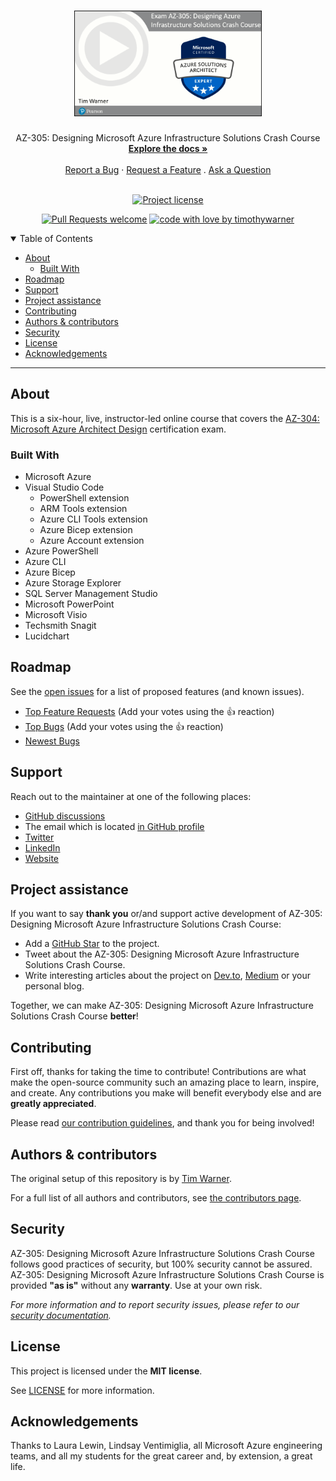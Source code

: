 <h1 align="center">
  <a href="https://github.com/timothywarner/az305">
    <!-- Please provide path to your logo here -->
    <img src="docs/images/cover.png" alt="Logo" width="300">
  </a>
</h1>

<div align="center">
  AZ-305: Designing Microsoft Azure Infrastructure Solutions Crash Course
  <br />
  <a href="#about"><strong>Explore the docs »</strong></a>
  <br />
  <br />
  <a href="https://github.com/timothywarner/az305/issues/new?assignees=&labels=bug&template=01_BUG_REPORT.md&title=bug%3A+">Report a Bug</a>
  ·
  <a href="https://github.com/timothywarner/az305/issues/new?assignees=&labels=enhancement&template=02_FEATURE_REQUEST.md&title=feat%3A+">Request a Feature</a>
  .
  <a href="https://github.com/timothywarner/az305/issues/new?assignees=&labels=question&template=04_SUPPORT_QUESTION.md&title=support%3A+">Ask a Question</a>
</div>

<div align="center">
<br />

[![Project license](https://img.shields.io/github/license/timothywarner/az305.svg?style=flat-square)](LICENSE)

[![Pull Requests welcome](https://img.shields.io/badge/PRs-welcome-ff69b4.svg?style=flat-square)](https://github.com/timothywarner/az305/issues?q=is%3Aissue+is%3Aopen+label%3A%22help+wanted%22)
[![code with love by timothywarner](https://img.shields.io/badge/%3C%2F%3E%20with%20%E2%99%A5%20by-timothywarner-ff1414.svg?style=flat-square)](https://github.com/timothywarner)

</div>

<details open="open">
<summary>Table of Contents</summary>

- [About](#about)
  - [Built With](#built-with)
- [Roadmap](#roadmap)
- [Support](#support)
- [Project assistance](#project-assistance)
- [Contributing](#contributing)
- [Authors & contributors](#authors--contributors)
- [Security](#security)
- [License](#license)
- [Acknowledgements](#acknowledgements)

</details>

---

## About

This is a six-hour, live, instructor-led online course that covers the [AZ-304: Microsoft Azure Architect Design](https://docs.microsoft.com/en-us/learn/certifications/exams/az-304) certification exam.

### Built With

- Microsoft Azure
- Visual Studio Code
  - PowerShell extension
  - ARM Tools extension
  - Azure CLI Tools extension
  - Azure Bicep extension
  - Azure Account extension
- Azure PowerShell
- Azure CLI
- Azure Bicep
- Azure Storage Explorer
- SQL Server Management Studio
- Microsoft PowerPoint
- Microsoft Visio
- Techsmith Snagit
- Lucidchart

## Roadmap

See the [open issues](https://github.com/timothywarner/az305/issues) for a list of proposed features (and known issues).

- [Top Feature Requests](https://github.com/timothywarner/az305/issues?q=label%3Aenhancement+is%3Aopen+sort%3Areactions-%2B1-desc) (Add your votes using the 👍 reaction)
- [Top Bugs](https://github.com/timothywarner/az305/issues?q=is%3Aissue+is%3Aopen+label%3Abug+sort%3Areactions-%2B1-desc) (Add your votes using the 👍 reaction)
- [Newest Bugs](https://github.com/timothywarner/az305/issues?q=is%3Aopen+is%3Aissue+label%3Abug)

## Support

Reach out to the maintainer at one of the following places:

- [GitHub discussions](https://github.com/timothywarner/az304/discussions)
- The email which is located [in GitHub profile](https://github.com/timothywarner)
- [Twitter](http://twitter.com/techtrainertim)
- [LinkedIn](https://www.linkedin.com/in/timothywarner)
- [Website](https://techtrainertim.com/)

## Project assistance

If you want to say **thank you** or/and support active development of AZ-305: Designing Microsoft Azure Infrastructure Solutions Crash Course:

- Add a [GitHub Star](https://github.com/timothywarner/az305) to the project.
- Tweet about the AZ-305: Designing Microsoft Azure Infrastructure Solutions Crash Course.
- Write interesting articles about the project on [Dev.to](https://dev.to/), [Medium](https://medium.com/) or your personal blog.

Together, we can make AZ-305: Designing Microsoft Azure Infrastructure Solutions Crash Course **better**!

## Contributing

First off, thanks for taking the time to contribute! Contributions are what make the open-source community such an amazing place to learn, inspire, and create. Any contributions you make will benefit everybody else and are **greatly appreciated**.


Please read [our contribution guidelines](docs/CONTRIBUTING.md), and thank you for being involved!

## Authors & contributors

The original setup of this repository is by [Tim Warner](https://github.com/timothywarner).

For a full list of all authors and contributors, see [the contributors page](https://github.com/timothywarner/az305/contributors).

## Security

AZ-305: Designing Microsoft Azure Infrastructure Solutions Crash Course follows good practices of security, but 100% security cannot be assured.
AZ-305: Designing Microsoft Azure Infrastructure Solutions Crash Course is provided **"as is"** without any **warranty**. Use at your own risk.

_For more information and to report security issues, please refer to our [security documentation](docs/SECURITY.md)._

## License

This project is licensed under the **MIT license**.

See [LICENSE](LICENSE) for more information.

## Acknowledgements

Thanks to Laura Lewin, Lindsay Ventimiglia, all Microsoft Azure engineering teams, and all my students for the great career and, by extension, a great life.
